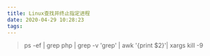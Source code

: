 ```yaml
---
title: Linux查找并终止指定进程
date: 2020-04-29 10:28:23
tags:
---
```


> ps -ef | grep  php | grep -v 'grep' | awk '{print $2}'| xargs kill -9